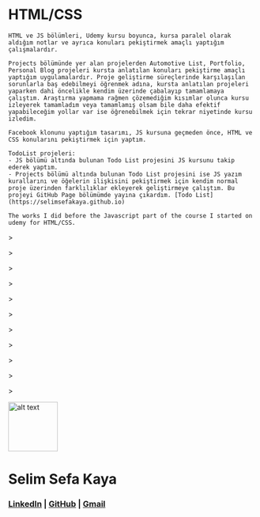 # HTML/CSS

```
HTML ve JS bölümleri, Udemy kursu boyunca, kursa paralel olarak aldığım notlar ve ayrıca konuları pekiştirmek amaçlı yaptığım çalışmalardır. 
```

```
Projects bölümünde yer alan projelerden Automotive List, Portfolio, Personal Blog projeleri kursta anlatılan konuları pekiştirme amaçlı yaptığım uygulamalardır. Proje geliştirme süreçlerinde karşılaşılan sorunlarla baş edebilmeyi öğrenmek adına, kursta anlatılan projeleri yaparken dahi öncelikle kendim üzerinde çabalayıp tamamlamaya çalıştım. Araştırma yapmama rağmen çözemediğim kısımlar olunca kursu izleyerek tamamladım veya tamamlamış olsam bile daha efektif yapabileceğim yollar var ise öğrenebilmek için tekrar niyetinde kursu izledim.

Facebook klonunu yaptığım tasarımı, JS kursuna geçmeden önce, HTML ve CSS konularını pekiştirmek için yaptım.

TodoList projeleri: 
- JS bölümü altında bulunan Todo List projesini JS kursunu takip ederek yaptım.
- Projects bölümü altında bulunan Todo List projesini ise JS yazım kurallarını ve öğelerin ilişkisini pekiştirmek için kendim normal proje üzerinden farklılıklar ekleyerek geliştirmeye çalıştım. Bu projeyi GitHub Page bölümümde yayına çıkardım. [Todo List](https://selimsefakaya.github.io)
```

```
The works I did before the Javascript part of the course I started on udemy for HTML/CSS.
```


<p>></p>
<p>></p>
<p>></p>
<p>></p>
<p>></p>
<p>></p>
<p>></p>
<p>></p>
<p>></p>
<p>></p>
<p>></p>



<img src ="https://lh3.googleusercontent.com/X00valj3s2ZukOy4G12lc2LdL-vhkqyFDqJOuCJr5rUJkun4o9BK5-otldOt47lmNY6_UqTLLBVDX2vhwJjhpoL-rlHfqm0FIxHe7Io=s0" alt="alt text" title="image" width="100">




# **Selim Sefa Kaya**


### [LinkedIn](linkedin.com/in/selimsefa) | [GitHub](github.com/selimsefakaya)     |    [Gmail](mailto:sefakayatr@gmail.com)
